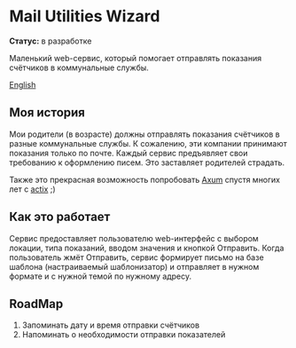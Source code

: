 # Mail Utilities Wizard

**Статус:** в разработке

Маленький web-сервис, который помогает отправлять показания счётчиков в коммунальные службы.

[English](README.md)

## Моя история

Мои родители (в возрасте) должны отправлять показания счётчиков в разные коммунальные службы. 
К сожалению, эти компании принимают показания только по почте. Каждый сервис предъявляет свои требованию к оформлению писем. 
Это заставляет родителей страдать.

Также это прекрасная возможность попробовать [Axum](https://github.com/tokio-rs/axum) спустя многих лет с [actix](https://github.com/actix/actix-web) ;)

## Как это работает

Сервис предоставляет пользователю web-интерфейс с выбором локации, типа показаний, вводом значения и кнопкой Отправить.
Когда пользователь жмёт Отправить, сервис формирует письмо на базе шаблона (настраиваемый шаблонизатор) и 
отправляет в нужном формате и с нужной темой по нужному адресу.

## RoadMap

1. Запоминать дату и время отправки счётчиков
2. Напоминать о необходимости отправки показателей